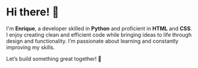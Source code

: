 <!DOCTYPE html>
<html lang="en">
<head>
    <meta charset="UTF-8">
    <meta name="viewport" content="width=device-width, initial-scale=1.0">
    <title>GitHub Introduction</title>
</head>
<body>
    <h1>Hi there! 👋</h1>
    <p>
        I'm <strong>Enrique</strong>, a developer skilled in <strong>Python</strong> and proficient in <strong>HTML</strong> and <strong>CSS</strong>.
        I enjoy creating clean and efficient code while bringing ideas to life through design and functionality.
        I’m passionate about learning and constantly improving my skills.
    </p>
    <p>Let’s build something great together! 🚀</p>
</body>
</html>
